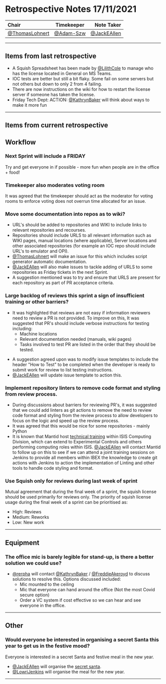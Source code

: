 # Retrospective Notes 17/11/2021

| Chair      | Timekeeper | Note Taker |
| :--------   | :---------: | ----------: |
| [@ThomasLohnert](https://github.com/ThomasLohnert) | [@Adam-Szw](https://github.com/Adam-Szw) | [@JackEAllen](https://github.com/JackEAllen) |

--- 

## Items from last retrospective
- A Squish Spreadsheet has been made by [@LilithCole](https://github.com/LilithCole) to manage who has the license located in General on MS Teams.
- IOC tests are better but still a bit flaky. Some fail on some servers but not others but down to only 2 from 4 failing.
-  There are now instructions on the wiki for how to restart the license server if someone has taken the license.
- Friday Tech Dept: ACTION: [@KathrynBaker](https://github.com/KathrynBaker) will think about ways to make it more fun

---

## Items from current retrospective

## Workflow
### Next Sprint will include a FRIDAY
Try and get everyone in if possible - more fun when people are in the office + food!

### Timekeeper also moderates voting room
It was agreed that the timekeeper should act as the moderator for voting rooms to enforce voting does not overrun time allocated for an issue.

### Move some documentation into repos as to wiki?
- URL's should be added to repositories and WIKI to include links to relevant repositories and recourses.
- Repositories should include URLS to all relevant information such as WIKI pages, manual locations (where applicable), Server locations and other associated repositories (for example an IOC repo should include URL's to emulator and OPI).
- [@ThomasLohnert](https://github.com/ThomasLohnert) will make an issue for this which includes script generator automatic documentation.
- [@JackEAllen](https://github.com/JackEAllen) will also make issues to tackle adding of URLS to some repositories as Friday tickets in the next Sprint.
- A suggestion mentioned was to try and ensure that URLS are present for each repository as part of PR acceptance criteria. 


### Large backlog of reviews this sprint a sign of insufficient training or other barriers?
* It was highlighted that reviews are not easy if information reviewers need to review a PR is not provided. To improve on this, It was suggested that PR's should include verbose instructions for testing including:
    - Machine locations
    - Relevant documentation needed (manuals, wiki pages)
    - Tasks involved to test PR are listed in the order that they should be tested.
- A suggestion agreed upon was to modify issue templates to include the header "How to Test" to be completed when the developer is ready to submit work for review to list testing instructions.
- [@JackEAllen](https://github.com/JackEAllen) will update issue template to action this.

### Implement repository linters to remove code format and styling from review process.
- During discussions about barriers for reviewing PR's, it was suggested that we could add linters as git actions to remove the need to review code format and styling from the review process to allow developers to focus on the logic and speed up the review process.
- It was agreed that this would be nice for some repositories - mainly Python
- It is known that Mantid host [technical training](https://github.com/ISISNeutronMuon/ISISTrainingCentre) within ISIS Computing Division, which can extend to Experimental Controls and others performing computing roles within ISIS. [@JackEAllen](https://github.com/JackEAllen) will contact Mantid to follow up on this to see if we can attend a joint training sessions on Jenkins to provide all members within IBEX the knowledge to create git actions with Jenkins to action the implementation of Linting and other tools to handle code styling and format. 

### Use Squish only for reviews during last week of sprint
Mutual agreement that during the final week of a sprint, the squish license should be used primarily for reviews only. 
The priority of squish license usage during the final week of a sprint can be prioritised as:
- High: Reviews
- Medium: Reworks
- Low: New work

---
## Equipment

### The office mic is barely legible for stand-up, is there a better solution we could use?
- [@rerpha](https://github.com/rerpha) will contact  [@KathrynBaker](https://github.com/KathrynBaker) / [@FreddieAkeroyd](https://github.com/FreddieAkeroyd) to discuss solutions to resolve this. Options discussed included:
    - Mic mounted to the ceiling
    - Mic that everyone can hand around the office (Not the most Covid secure option)
    - Order a VC system if cost effective so we can hear and see everyone in the office.

---

## Other

### Would everyone be interested in organising a secret Santa this year to get us in the festive mood? 
Everyone is interested in a secret Santa and festive meal in the new year.
- [@JackEAllen](https://github.com/JackEAllen) will organise the [secret santa](https://www.elfster.com/).
- [@LowriJenkins](https://github.com/LowriJenkins) will organise the meal for the new year.

---